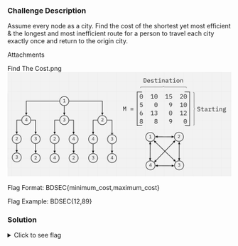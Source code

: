 ### Challenge Description

Assume every node as a city. Find the cost of the shortest yet most efficient & the longest and most inefficient route for a person to travel each city exactly once and return to the origin city.

Attachments

Find The Cost.png
![](attachments/Find%20The%20Cost.png)

Flag Format: BDSEC{minimum_cost,maximum_cost}

Flag Example: BDSEC{12,89}

### Solution

<details>
  <summary>Click to see flag</summary> 
  
    BDSEC{}

</details>